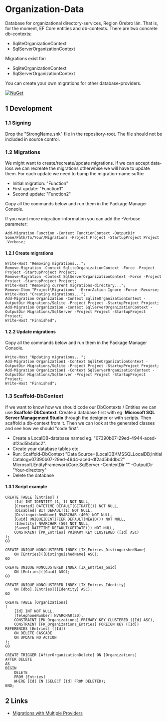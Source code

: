 # Organization-Data

Database for organizational directory-services, Region Örebro län. That is, for the moment, EF Core entities and db-contexts. There are two concrete db-contexts:
- SqliteOrganizationContext
- SqlServerOrganizationContext

Migrations exist for:
- SqliteOrganizationContext
- SqlServerOrganizationContext

You can create your own migrations for other database-providers.

[![NuGet](https://img.shields.io/nuget/v/RegionOrebroLan.Organization.Data.svg?label=NuGet)](https://www.nuget.org/packages/RegionOrebroLan.Organization.Data)

## 1 Development

### 1.1 Signing

Drop the "StrongName.snk" file in the repository-root. The file should not be included in source control.

### 1.2 Migrations

We might want to create/recreate/update migrations. If we can accept data-loss we can recreate the migrations otherwhise we will have to update them. For each update we need to bump the migration-name suffix:

- Initial migration: "Function"
- First update: "Function1"
- Second update: "Function2"

Copy all the commands below and run them in the Package Manager Console.

If you want more migration-information you can add the -Verbose parameter:

	Add-Migration Function -Context FunctionContext -OutputDir Some/Path/To/Your/Migrations -Project Project -StartupProject Project -Verbose;

#### 1.2.1 Create migrations

	Write-Host "Removing migrations...";
	Remove-Migration -Context SqliteOrganizationContext -Force -Project Project -StartupProject Project;
	Remove-Migration -Context SqlServerOrganizationContext -Force -Project Project -StartupProject Project;
	Write-Host "Removing current migrations-directory...";
	Remove-Item "Project\Migrations" -ErrorAction Ignore -Force -Recurse;
	Write-Host "Creating migrations...";
	Add-Migration Organization -Context SqliteOrganizationContext -OutputDir Migrations/Sqlite -Project Project -StartupProject Project;
	Add-Migration Organization -Context SqlServerOrganizationContext -OutputDir Migrations/SqlServer -Project Project -StartupProject Project;
	Write-Host "Finnished";

#### 1.2.2 Update migrations

Copy all the commands below and run them in the Package Manager Console.

	Write-Host "Updating migrations...";
	Add-Migration Organization1 -Context SqliteOrganizationContext -OutputDir Migrations/Sqlite -Project Project -StartupProject Project;
	Add-Migration Organization1 -Context SqlServerOrganizationContext -OutputDir Migrations/SqlServer -Project Project -StartupProject Project;
	Write-Host "Finnished";

### 1.3 Scaffold-DbContext

If we want to know how we should code our DbContexts / Entities we can use **Scaffold-DbContext**. Create a database first with eg. **Microsoft SQL Server Management Studio** through the designer or with scripts. Then scaffold a db-context from it. Then we can look at the generated classes and see how we should "code first".

- Create a LocalDB-database named eg. "07390b07-29ed-4944-aced-df2ad5b4dbc2".
- Create your database tables etc.
- Run: Scaffold-DbContext "Data Source=(LocalDB)\MSSQLLocalDB;Initial Catalog=07390b07-29ed-4944-aced-df2ad5b4dbc2" Microsoft.EntityFrameworkCore.SqlServer -ContextDir "" -OutputDir "Your-directory"
- Delete the database

#### 1.3.1 Script example

	CREATE TABLE [Entries] (
		[Id] INT IDENTITY (1, 1) NOT NULL,
		[Created] DATETIME DEFAULT(GETDATE()) NOT NULL,
		[Disabled] BIT DEFAULT(1) NOT NULL,
		[DistinguishedName] NVARCHAR (400) NOT NULL,
		[Guid] UNIQUEIDENTIFIER DEFAULT(NEWID()) NOT NULL,
		[Identity] NVARCHAR (50) NOT NULL,
		[Saved] DATETIME DEFAULT(GETDATE()) NOT NULL,
		CONSTRAINT [PK_Entries] PRIMARY KEY CLUSTERED ([Id] ASC)
	);
	GO

	CREATE UNIQUE NONCLUSTERED INDEX [IX_Entries_DistinguishedName]
		ON [Entries]([DistinguishedName] ASC);
	GO

	CREATE UNIQUE NONCLUSTERED INDEX [IX_Entries_Guid]
		ON [Entries]([Guid] ASC);
	GO

	CREATE UNIQUE NONCLUSTERED INDEX [IX_Entries_Identity]
		ON [dbo].[Entries]([Identity] ASC);
	GO

	CREATE TABLE [Organizations]
	(
		[Id] INT NOT NULL,
		[TelephoneNumber] NVARCHAR(20),
		CONSTRAINT [PK_Organizations] PRIMARY KEY CLUSTERED ([Id] ASC),
		CONSTRAINT [FK_Organizations_Entries] FOREIGN KEY ([Id]) REFERENCES [Entries] ([Id])
		ON DELETE CASCADE
		ON UPDATE NO ACTION
	);
	GO

	CREATE TRIGGER [AfterOrganizationDelete] ON [Organizations]
	AFTER DELETE
	AS
	BEGIN
		DELETE
		FROM [Entries]
		WHERE [Id] IN (SELECT [Id] FROM DELETED);
	END;

## 2 Links

- [Migrations with Multiple Providers](https://docs.microsoft.com/en-us/ef/core/managing-schemas/migrations/providers/)